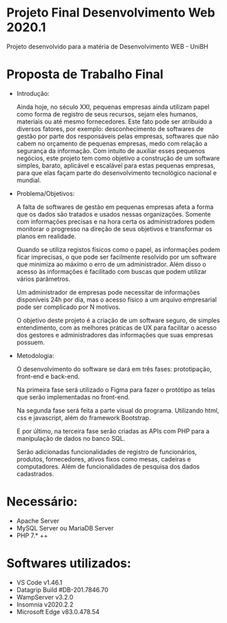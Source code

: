 # Projeto Final Desenvolvimento Web 2020.1
 Projeto desenvolvido para a matéria de Desenvolvimento WEB - UniBH
 
# Proposta de Trabalho Final

* Introdução:

   Ainda hoje, no século XXI, pequenas empresas ainda utilizam papel como forma de
   registro de seus recursos, sejam eles humanos, materiais ou até mesmo
   fornecedores. Este fato pode ser atribuído a diversos fatores, por exemplo:
   desconhecimento de softwares de gestão por parte dos responsáveis pelas
   empresas, softwares que não cabem no orçamento de pequenas empresas, medo
   com relação a segurança da informação. Com intuito de auxiliar esses pequenos
   negócios, este projeto tem como objetivo a construção de um software simples,
   barato, aplicável e escalável para estas pequenas empresas, para que elas façam
   parte do desenvolvimento tecnológico nacional e mundial.


* Problema/Objetivos:

   A falta de softwares de gestão em pequenas empresas afeta a forma que os dados
   são tratados e usados nessas organizações. Somente com informações precisas e
   na hora certa os administradores podem monitorar o progresso na direção de seus
   objetivos e transformar os planos em realidade.

   Quando se utiliza registos físicos como o papel, as informações podem ficar
   imprecisas, o que pode ser facilmente resolvido por um software que minimiza ao
   máximo o erro de um administrador. Além disso o acesso às informações é facilitado
   com buscas que podem utilizar vários parâmetros.

   Um administrador de empresas pode necessitar de informações disponíveis 24h por
   dia, mas o acesso físico a um arquivo empresarial pode ser complicado por N
   motivos.

   O objetivo deste projeto é a criação de um software seguro, de simples
   entendimento, com as melhores práticas de UX para facilitar o acesso dos gestores
   e administradores das informações que suas empresas possuem.


* Metodologia:

   O desenvolvimento do software se dará em três fases: prototipação, front-end e
   back-end.

   Na primeira fase será utilizado o Figma para fazer o protótipo as telas que serão
   implementadas no front-end.

   Na segunda fase será feita a parte visual do programa. Utilizando html, css e
   javascript, além do framework Bootstrap.

   E por último, na terceira fase serão criadas as APIs com PHP para a manipulação
   de dados no banco SQL.

   Serão adicionadas funcionalidades de registro de funcionários, produtos,
   fornecedores, ativos fixos como mesas, cadeiras e computadores. Além de
   funcionalidades de pesquisa dos dados cadastrados.
 
# Necessário:
* Apache Server
* MySQL Server ou MariaDB Server
* PHP 7.* ++

# Softwares utilizados:
* VS Code v1.46.1
* Datagrip Build #DB-201.7846.70
* WampServer v3.2.0
* Insomnia v2020.2.2
* Microsoft Edge v83.0.478.54
